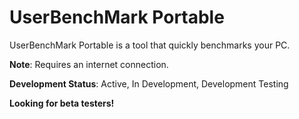 # UserBenchMark Portable
UserBenchMark Portable is a tool that quickly benchmarks your PC.

<strong>Note</strong>: Requires an internet connection.

<strong>Development Status</strong>: Active, In Development, Development Testing

<strong>Looking for beta testers!</strong>
